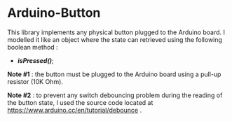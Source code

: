 # Arduino-Button

This library implements any physical button plugged to the Arduino board. I modelled it like an object where the state can retrieved using the following boolean method :

- **_isPressed()_**;

**Note #1** : the button must be plugged to the Arduino board using a pull-up resistor (10K Ohm).

**Note #2** : to prevent any switch debouncing problem during the reading of the button state, I used the source code located at https://www.arduino.cc/en/tutorial/debounce .
